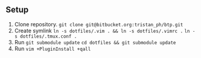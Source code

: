 ## Setup

1. Clone repository. `git clone git@bitbucket.org:tristan_ph/btp.git`
2. Create symlink
   `ln -s dotfiles/.vim . && ln -s dotfiles/.vimrc .`
   `ln -s dotfiles/.tmux.conf .`
3. Run `git submodule update`
   `cd dotfiles && git submodule update`
4. Run `vim +PluginInstall +qall`
